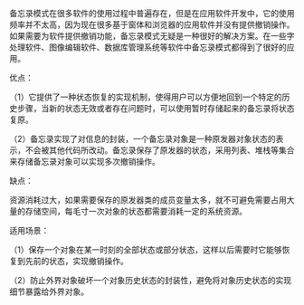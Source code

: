 备忘录模式在很多软件的使用过程中普遍存在，但是在应用软件开发中，它的使用频率并不太高，因为现在很多基于窗体和浏览器的应用软件并没有提供撤销操作。如果需要为软件提供撤销功能，备忘录模式无疑是一种很好的解决方案。在一些字处理软件、图像编辑软件、数据库管理系统等软件中备忘录模式都得到了很好的应用。

优点：

（1）它提供了一种状态恢复的实现机制，使得用户可以方便地回到一个特定的历史步骤，当新的状态无效或者存在问题时，可以使用暂时存储起来的备忘录将状态复原。

（2）备忘录实现了对信息的封装，一个备忘录对象是一种原发器对象状态的表示，不会被其他代码所改动。备忘录保存了原发器的状态，采用列表、堆栈等集合来存储备忘录对象可以实现多次撤销操作。

缺点：

资源消耗过大，如果需要保存的原发器类的成员变量太多，就不可避免需要占用大量的存储空间，每毛寸一次对象的状态都需要消耗一定的系统资源。

适用场景：

（1）保存一个对象在某一时刻的全部状态或部分状态，这样以后需要时它能够恢复到先前的状态，实现撤销操作。

（2）防止外界对象破坏一个对象历史状态的封装性，避免将对象历史状态的实现细节暴露给外界对象。